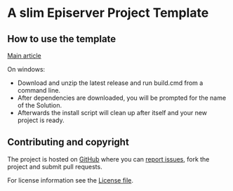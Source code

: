 # A slim Episerver Project Template



## How to use the template
[Main article](usage.html)

On windows:

  * Download and unzip the latest release and run build.cmd from a command line.
  * After dependencies are downloaded, you will be prompted for the name of the Solution.
  * Afterwards the install script will clean up after itself and your new project is ready.



Contributing and copyright
--------------------------

The project is hosted on [GitHub][gh] where you can [report issues][issues], fork the project and submit pull requests.

For license information see the [License file][license].

  [gh]: https://github.com/Arthyon/Episerver.Basis.Slim
  [issues]: https://github.com/Arthyon/Episerver.Basis.Slim/issues
  [license]: http://github.com/Arthyon/Episerver.Basis.Slim/blob/master/LICENSE.txt